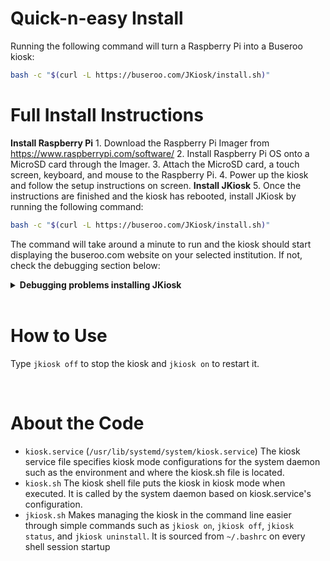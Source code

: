 # Quick-n-easy Install
Running the following command will turn a Raspberry Pi into a Buseroo kiosk:
```sh
bash -c "$(curl -L https://buseroo.com/JKiosk/install.sh)"
```






# Full Install Instructions
**Install Raspberry Pi**
    1. Download the Raspberry Pi Imager from https://www.raspberrypi.com/software/
    2. Install Raspberry Pi OS onto a MicroSD card through the Imager.
    3. Attach the MicroSD card, a touch screen, keyboard, and mouse to the Raspberry Pi.
    4. Power up the kiosk and follow the setup instructions on screen.
**Install JKiosk**
5. Once the instructions are finished and the kiosk has rebooted, install JKiosk by running the following command:
```sh
bash -c "$(curl -L https://buseroo.com/JKiosk/install.sh)"
```
The command will take around a minute to run and the kiosk should start displaying the buseroo.com website on your selected institution. If not, check the debugging section below:

<details>
    <summary>
        <b>Debugging problems installing JKiosk</b>
    </summary>
    <ul>
        <li><b>Problem</b>: How to uninstall JKiosk?
        <br/>
        <b>Solution</b>: <code>bash -c "$(curl -L https://buseroo.com/JKiosk/uninstall.sh)"</code>
        </li>
        <li><b>Problem</b>: How to change the specified institution?
        <br/>
        <b>Solution</b>: Uninstall and reinstall JKiosk, specifying the right institution this time.
        </li>
        <li><b>Problem</b>: Get the error message <code>Job for kiosk.service failed because the control process exited with err... See "systemctl status kiosk.services" and "journalctl -xe" for details</code>
        <br/>
        <b>Solution</b>: Run <code>systemctl status kiosk.service</code>. If you get the error <code>Failed to determine group credentials</code>, then the incorrect user group was specified. Uninstall and reinstall JKiosk specifying the <b>correct</b> user group.
        </li>
    </ul>
</details>


<br/>



# How to Use
Type `jkiosk off` to stop the kiosk and `jkiosk on` to restart it.


<br/>



# About the Code
* `kiosk.service` (`/usr/lib/systemd/system/kiosk.service`)
    The kiosk service file specifies kiosk mode configurations for the system daemon such as the environment and where the kiosk.sh file is located.
* `kiosk.sh`
    The kiosk shell file puts the kiosk in kiosk mode when executed. It is called by the system daemon based on kiosk.service's configuration.
* `jkiosk.sh`
    Makes managing the kiosk in the command line easier through simple commands such as `jkiosk on`, `jkiosk off`, `jkiosk status`, and `jkiosk uninstall`. It is sourced from `~/.bashrc` on every shell session startup

